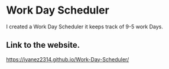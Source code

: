 # Work Day Scheduler 

I created a Work Day Scheduler it keeps track of 9-5 work Days.



## Link to the website.
https://iyanez2314.github.io/Work-Day-Scheduler/
